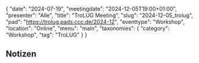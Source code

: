 {
   "date": "2024-07-19",
   "meetingdate": "2024-12-05T19:00+01:00",
   "presenter": "Alle",
   "title": "TroLUG Meeting",
   "slug": "2024-12-05_trolug",
   "pad": "https://trolug.pads.ccc.de/2024-12",
   "eventtype": "Workshop",
   "location": "Online",
   "menu": "main",
   "taxonomies": {
        "category": "Workshop",
        "tag": "TroLUG"
    }
}

## Notizen

